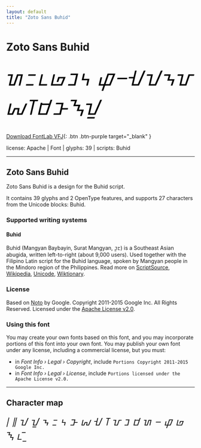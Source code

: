 ```yaml
---
layout: default
title: "Zoto Sans Buhid"
---
```


# Zoto Sans Buhid

<div contenteditable="true" style="font-family: 'Zoto Sans Buhid'; font-size: 4em; color:black; margin: 0.5em 0 0.5em 0; line-height: 1.4em;">
ᝌᝃᝑᝏᝊᝄ ᝎᝍᝇᝀᝂᝉ ᝆᝈᝋᝅᝐᝁ
</div>

[Download FontLab VFJ](https://downgit.github.io/#/home?url=https://github.com/fontlabcom/getgo-fonts/blob/main/getgo-fonts/apache/zotosans/zotosans-buhid.vfj){: .btn .btn-purple target="_blank" }

license: Apache \| Font \| glyphs: 39 \| scripts: Buhid

---


## Zoto Sans Buhid

Zoto Sans Buhid is a design for the Buhid script.

It contains 39 glyphs and 2 OpenType features, and supports 27 characters from the Unicode blocks: Buhid.


### Supported writing systems


#### Buhid

Buhid (Mangyan Baybayin, Surat Mangyan, ᝊᝓᝑᝒ) is a Southeast Asian abugida, written left-to-right (about 9,000 users). Used together with the Filipino Latin script for the Buhid language, spoken by Mangyan people in the Mindoro region of the Philippines. Read more on [ScriptSource](https://scriptsource.org/scr/Buhd), [Wikipedia](https://en.wikipedia.org/wiki/ISO_15924:Buhd), [Unicode](https://www.unicode.org/versions/Unicode13.0.0/ch17.pdf#G26439), [Wiktionary](https://en.wiktionary.org/wiki/Category:Buhid_script).


### License

Based on [Noto](https://github.com/notofonts) by Google. Copyright 2011-2015 Google Inc. All Rights Reserved. Licensed under the [Apache License v2.0](https://www.apache.org/licenses/LICENSE-2.0.txt).

### Using this font

You may create your own fonts based on this font, and you may incorporate portions of this font into your own font. You may publish your own font under any license, including a commercial license, but you must:

- in _Font Info › Legal › Copyright_, include `Portions Copyright 2011-2015 Google Inc.`
- in _Font Info › Legal › License_, include `Portions licensed under the Apache License v2.0.`


---

## Character map

<div style="font-family: 'Zoto Sans Buhid'; font-size: 2em;">
᜵ ᜶ ᝀ ᝁ ᝂ ᝃ ᝄ ᝅ ᝆ ᝇ ᝈ ᝉ ᝊ ᝋ ᝌ ᝍ ᝎ ᝏ ᝐ ᝑ ᝒ ᝓ
</div>

